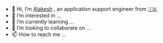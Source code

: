 - 👋 Hi, I’m <a href="https://www.linkedin.com/in/alakesh-thakuria-661588200/" rel="nofollow">Alakesh</a> ,  an application support engineer from <a href="https://en.wikipedia.org/wiki/India" rel="nofollow">🇮🇳 </a>
- 👀 I’m interested in ...
- 🌱 I’m currently learning ...
- 💞️ I’m looking to collaborate on ...
- 📫 How to reach me ...

<!---
alakeshthakuria/alakeshthakuria is a ✨ special ✨ repository because its `README.md` (this file) appears on your GitHub profile.
You can click the Preview link to take a look at your changes.
--->
